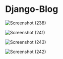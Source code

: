 # Django-Blog
![Screenshot (238)](https://user-images.githubusercontent.com/28994081/67066812-b8884100-f191-11e9-97e4-f52ac3a5eff5.png)

![Screenshot (241)](https://user-images.githubusercontent.com/28994081/67066803-b2926000-f191-11e9-8fe1-973d2fef43ce.png)

![Screenshot (243)](https://user-images.githubusercontent.com/28994081/67066801-b0300600-f191-11e9-94c0-2f9cd7234c03.png)

![Screenshot (242)](https://user-images.githubusercontent.com/28994081/67066802-b1613300-f191-11e9-98b2-574d3c4a63fb.png)
